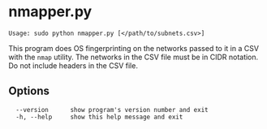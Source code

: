 # nmapper.py

`Usage: sudo python nmapper.py [</path/to/subnets.csv>]`

This program does OS fingerprinting on the networks passed to it in a CSV with the `nmap` utility. The networks in the CSV file must be in CIDR notation. Do not include headers in the CSV file.

## Options
      --version      show program's version number and exit
      -h, --help     show this help message and exit
